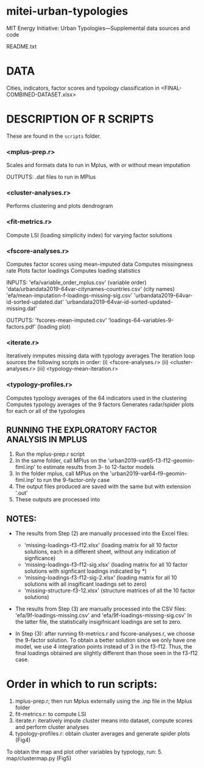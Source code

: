 # mitei-urban-typologies
MIT Energy Initiative: Urban Typologies—Supplemental data sources and code 

README.txt

# DATA
Cities, indicators, factor scores and typology classification in <FINAL-COMBINED-DATASET.xlsx>

# DESCRIPTION OF R SCRIPTS
These are found in the `scripts` folder.

### <mplus-prep.r>
Scales and formats data to run in Mplus, with or without mean imputation

OUTPUTS:
	.dat files to run in MPlus

### <cluster-analyses.r>
Performs clustering and plots dendrogram

### <fit-metrics.r>
Compute LSI (loading simplicity index) for varying factor solutions

### <fscore-analyses.r>
Computes factor scores using mean-imputed data
Computes missingness rate
Plots factor loadings
Computes loading statistics

INPUTS:
	'efa/variable_order_mplus.csv' (variable order)
	'data/urbandata2019-64var-citynames-countries.csv' (city names)
	'efa/mean-imputation-<num-fac>f-loadings-missing-sig.csv'
	'urbandata2019-64var-id-sorted-updated.dat'
	'urbandata2019-64var-id-sorted-updated-missing.dat'
	
OUTPUTS: 
	'fscores-mean-imputed.csv'
	'loadings-64-variables-9-factors.pdf' (loading plot)


### <iterate.r>
Iteratively inmputes missing data with typology averages
The iteration loop sources the following scripts in order: 
	(i)   <fscore-analyses.r>
	(ii)  <cluster-analyses.r>
	(iii) <typology-mean-iteration.r>


### <typology-profiles.r>
Computes typology averages of the 64 indicators used in the clustering
Computes typology averages of the 9 factors
Generates radar/spider plots for each or all of the typologies

## RUNNING THE EXPLORATORY FACTOR ANALYSIS IN MPLUS
1. Run the mplus-prep.r script
2. In the same folder, call MPlus on the 'urban2019-var65-f3-f12-geomin-fiml.inp' to estimate results from 3- to 12-factor models
3. In the folder mplus, call MPlus on the 'urban2019-var64-f9-geomin-fiml.inp' to run the 9-factor-only case
4. The output files produced are saved with the same but with extension '.out'
5. These outputs are processed into

## NOTES: 
- The results from Step (2) are manually processed into the Excel files:
	- 'missing-loadings-f3-f12.xlsx' (loading matrix for all 10 factor solutions, each in a different sheet, without any indication of signficance)
	- 'missing-loadings-f3-f12-sig.xlsx' (loading matrix for all 10 factor solutions with signficant loadings indicated by *)
	- 'missing-loadings-f3-f12-sig-2.xlsx' (loading matrix for all 10 solutions with all insgificant loadings set to zero)
	- 'missing-structure-f3-12.xlsx' (structure matrices of all the 10 factor solutions)
	
- The results from Step (3) are manually processed into the CSV files: 'efa/9f-loadings-missing.csv' and 'efa/9f-loadings-missing-sig.csv'
In the latter file, the statistically insigifnicant loadings are set to zero.

- In Step (3): after running fit-metrics.r and fscore-analyses.r, we choose the 9-factor solution.
To obtain a better solution since we only have one model, we use 4 integration points instead of 3 in the f3-f12.
Thus, the final loadings obtained are slightly different than those seen in the f3-f12 case.


# Order in which to run scripts:
1. mplus-prep.r; then run Mplus externally using the .inp file in the Mplus folder
2. fit-metrics.r: to compute LSI
3. iterate.r: iteratively impute cluster means into dataset, compute scores and perform cluster analyses
4. typology-profiles.r: obtain cluster averages and generate spider plots (Fig4)

To obtain the map and plot other variables by typology, run:
5. map/clustermap.py (Fig5)